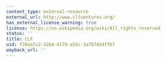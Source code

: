 ```yaml
---
content_type: external-resource
external_url: http://www.clfventures.org/
has_external_license_warning: true
license: https://en.wikipedia.org/wiki/All_rights_reserved
status: ''
title: CLF
uid: f39aa7c2-22b4-4179-a55c-3a7874d4ffb7
wayback_url: ''
---
```

